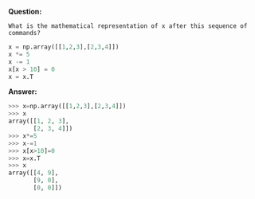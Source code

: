 <b>Question:</b>
```
What is the mathematical representation of x after this sequence of commands?
```
```py
x = np.array([[1,2,3],[2,3,4]])
x *= 5
x -= 1
x[x > 10] = 0
x = x.T
```
<b>Answer:</b>
```py
>>> x=np.array([[1,2,3],[2,3,4]])
>>> x
array([[1, 2, 3],
       [2, 3, 4]])
>>> x*=5
>>> x-=1
>>> x[x>10]=0
>>> x=x.T
>>> x
array([[4, 9],
       [9, 0],
       [0, 0]])
```
